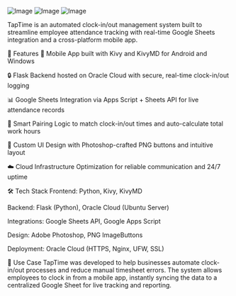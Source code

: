 ![Image](https://github.com/user-attachments/assets/cb8e309d-22f8-4a34-896d-c3b69e5aa6a3)
![Image](https://github.com/user-attachments/assets/568432de-2a7a-440d-bda7-686d41b55aad)
![Image](https://github.com/user-attachments/assets/03eed0de-4084-473c-9da4-492b80af7048)

TapTime is an automated clock-in/out management system built to streamline employee attendance tracking with real-time Google Sheets integration and a cross-platform mobile app.

🚀 Features
📲 Mobile App built with Kivy and KivyMD for Android and Windows

🔒 Flask Backend hosted on Oracle Cloud with secure, real-time clock-in/out logging

📊 Google Sheets Integration via Apps Script + Sheets API for live attendance records

🧠 Smart Pairing Logic to match clock-in/out times and auto-calculate total work hours

🎨 Custom UI Design with Photoshop-crafted PNG buttons and intuitive layout

☁️ Cloud Infrastructure Optimization for reliable communication and 24/7 uptime

🛠️ Tech Stack
Frontend: Python, Kivy, KivyMD

Backend: Flask (Python), Oracle Cloud (Ubuntu Server)

Integrations: Google Sheets API, Google Apps Script

Design: Adobe Photoshop, PNG ImageButtons

Deployment: Oracle Cloud (HTTPS, Nginx, UFW, SSL)

📌 Use Case
TapTime was developed to help businesses automate clock-in/out processes and reduce manual timesheet errors. The system allows employees to clock in from a mobile app, instantly syncing the data to a centralized Google Sheet for live tracking and reporting.

